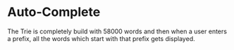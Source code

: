 # Auto-Complete
The Trie is completely build with 58000 words and then when a user enters a prefix, all the words which start with that prefix gets displayed.
